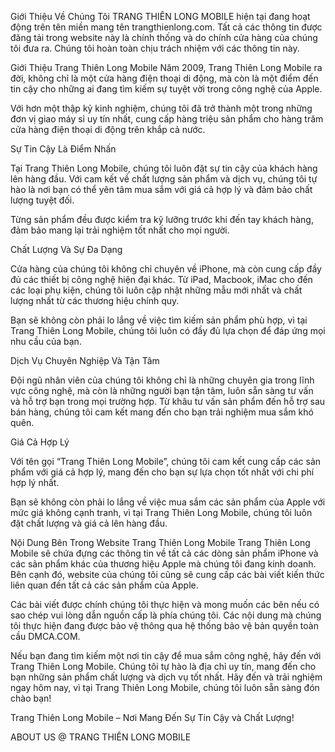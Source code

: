 Giới Thiệu Về Chúng Tôi
TRANG THIÊN LONG MOBILE hiện tại đang hoạt động trên tên miền mang tên trangthienlong.com. Tất cả các thông tin được đăng tải trong website này là chính thống và do chính cửa hàng của chúng tôi đưa ra. Chúng tôi hoàn toàn chịu trách nhiệm với các thông tin này.

Giới Thiệu Trang Thiên Long Mobile
Năm 2009, Trang Thiên Long Mobile ra đời, không chỉ là một cửa hàng điện thoại di động, mà còn là một điểm đến tin cậy cho những ai đang tìm kiếm sự tuyệt vời trong công nghệ của Apple.


Với hơn một thập kỷ kinh nghiệm, chúng tôi đã trở thành một trong những đơn vị giao máy sỉ uy tín nhất, cung cấp hàng triệu sản phẩm cho hàng trăm cửa hàng điện thoại di động trên khắp cả nước.

Sự Tin Cậy Là Điểm Nhấn

Tại Trang Thiên Long Mobile, chúng tôi luôn đặt sự tin cậy của khách hàng lên hàng đầu. Với cam kết về chất lượng sản phẩm và dịch vụ, chúng tôi tự hào là nơi bạn có thể yên tâm mua sắm với giá cả hợp lý và đảm bảo chất lượng tuyệt đối.

Từng sản phẩm đều được kiểm tra kỹ lưỡng trước khi đến tay khách hàng, đảm bảo mang lại trải nghiệm tốt nhất cho mọi người.

Chất Lượng Và Sự Đa Dạng

Cửa hàng của chúng tôi không chỉ chuyên về iPhone, mà còn cung cấp đầy đủ các thiết bị công nghệ hiện đại khác. Từ iPad, Macbook, iMac cho đến các loại phụ kiện, chúng tôi luôn cập nhật những mẫu mới nhất và chất lượng nhất từ các thương hiệu chính quy.

Bạn sẽ không còn phải lo lắng về việc tìm kiếm sản phẩm phù hợp, vì tại Trang Thiên Long Mobile, chúng tôi luôn có đầy đủ lựa chọn để đáp ứng mọi nhu cầu của bạn.

Dịch Vụ Chuyên Nghiệp Và Tận Tâm

Đội ngũ nhân viên của chúng tôi không chỉ là những chuyên gia trong lĩnh vực công nghệ, mà còn là những người bạn tận tâm, luôn sẵn sàng tư vấn và hỗ trợ bạn trong mọi trường hợp. Từ khâu tư vấn sản phẩm đến hỗ trợ sau bán hàng, chúng tôi cam kết mang đến cho bạn trải nghiệm mua sắm khó quên.

Giá Cả Hợp Lý

Với tên gọi “Trang Thiên Long Mobile”, chúng tôi cam kết cung cấp các sản phẩm với giá cả hợp lý, mang đến cho bạn sự lựa chọn tốt nhất với chi phí hợp lý nhất.

Bạn sẽ không còn phải lo lắng về việc mua sắm các sản phẩm của Apple với mức giá không cạnh tranh, vì tại Trang Thiên Long Mobile, chúng tôi luôn đặt chất lượng và giá cả lên hàng đầu.

Nội Dung Bên Trong Website Trang Thiên Long Mobile
Trang Thiên Long Mobile sẽ chứa đựng các thông tin về tất cả các dòng sản phẩm iPhone và các sản phẩm khác của thương hiệu Apple mà chúng tôi đang kinh doanh. Bên cạnh đó, website của chúng tôi cũng sẽ cung cấp các bài viết kiến thức liên quan đến tất cả các sản phẩm của Apple.

Các bài viết được chính chúng tôi thực hiện và mong muốn các bên nếu có sao chép vui lòng dẫn nguồn cấp là phía chúng tôi. Các nội dung mà chúng tôi thực hiện đang được bảo vệ thông qua hệ thống bảo vệ bản quyền toàn cầu DMCA.COM.

Nếu bạn đang tìm kiếm một nơi tin cậy để mua sắm công nghệ, hãy đến với Trang Thiên Long Mobile. Chúng tôi tự hào là địa chỉ uy tín, mang đến cho bạn những sản phẩm chất lượng và dịch vụ tốt nhất. Hãy đến và trải nghiệm ngay hôm nay, vì tại Trang Thiên Long Mobile, chúng tôi luôn sẵn sàng đón chào bạn!

Trang Thiên Long Mobile – Nơi Mang Đến Sự Tin Cậy và Chất Lượng!

ABOUT US @ TRANG THIÊN LONG MOBILE
